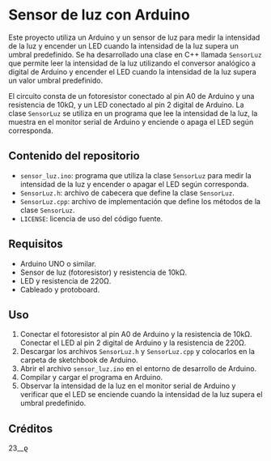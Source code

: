 # Sensor de luz con Arduino

Este proyecto utiliza un Arduino y un sensor de luz para medir la intensidad de la luz y encender un LED cuando la intensidad de la luz supera un umbral predefinido. Se ha desarrollado una clase en C++ llamada `SensorLuz` que permite leer la intensidad de la luz utilizando el conversor analógico a digital de Arduino y encender el LED cuando la intensidad de la luz supera un valor umbral predefinido.

El circuito consta de un fotoresistor conectado al pin A0 de Arduino y una resistencia de 10kΩ, y un LED conectado al pin 2 digital de Arduino. La clase `SensorLuz` se utiliza en un programa que lee la intensidad de la luz, la muestra en el monitor serial de Arduino y enciende o apaga el LED según corresponda.

## Contenido del repositorio

- `sensor_luz.ino`: programa que utiliza la clase `SensorLuz` para medir la intensidad de la luz y encender o apagar el LED según corresponda.
- `SensorLuz.h`: archivo de cabecera que define la clase `SensorLuz`.
- `SensorLuz.cpp`: archivo de implementación que define los métodos de la clase `SensorLuz`.
- `LICENSE`: licencia de uso del código fuente.

## Requisitos

- Arduino UNO o similar.
- Sensor de luz (fotoresistor) y resistencia de 10kΩ.
- LED y resistencia de 220Ω.
- Cableado y protoboard.

## Uso

1. Conectar el fotoresistor al pin A0 de Arduino y la resistencia de 10kΩ. Conectar el LED al pin 2 digital de Arduino y la resistencia de 220Ω.
2. Descargar los archivos `SensorLuz.h` y `SensorLuz.cpp` y colocarlos en la carpeta de sketchbook de Arduino.
3. Abrir el archivo `sensor_luz.ino` en el entorno de desarrollo de Arduino.
4. Compilar y cargar el programa en Arduino.
5. Observar la intensidad de la luz en el monitor serial de Arduino y verificar que el LED se enciende cuando la intensidad de la luz supera el umbral predefinido.

## Créditos

23__ϱ
